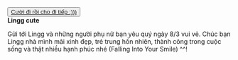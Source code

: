 <html lang="en">

<head>
    <meta charset="UTF-8">
    <meta name="viewport" content="width=device-width, initial-scale=1.0">
    <title>Document</title>
    <link rel="stylesheet" href="style.css">
</head>

<body>
    <div class="container"><button><a href="https://tronghuydev98.github.io/Linggcute_8_3/">Cười đi rồi cho đi tiếp
                :)))</a></button>
        <div class="envelope-wrapper flap">
            <div class="envelope">
                <div class="letter">
                    <div class="text">
                        <strong>Lingg cute </strong>
                        <p>Gửi tới Lingg và những người phụ nữ bạn yêu quý ngày 8/3 vui vẻ. Chúc bạn
                            Lingg nhà mình mãi xinh đẹp, trẻ trung hồn nhiên, thành công trong cuộc sống và thật
                            nhiều hạnh phúc nhé (Falling Into
                            Your Smile) ^^!
                        </p>
                    </div>
                </div>
            </div>
            <div class="heart"></div>
        </div>
    </div>
    <script>
        const envelope = document.querySelector('.envelope-wrapper');
        envelope.addEventListener('click', () => {
            envelope.classList.toggle('flap');
        });
    </script>
</body>

</html>
